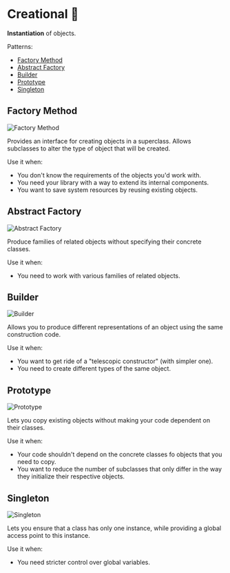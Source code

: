 # Creational 🧬

**Instantiation** of objects.

Patterns:

* [Factory Method](creational.md#Factory-Method)
* [Abstract Factory](creational.md#Abstract-Factory)
* [Builder](creational.md#Builder)
* [Prototype](creational.md#Prototype)
* [Singleton](creational.md#Singleton)

## Factory Method

![Factory Method](https://refactoring.guru/images/patterns/cards/factory-method-mini.png)

Provides an interface for creating objects in a superclass. Allows subclasses to alter the type of object that will be created.

Use it when:

* You don't know the requirements of the objects you'd work with.
* You need your library with a way to extend its internal components.
* You want to save system resources by reusing existing objects.

## Abstract Factory

![Abstract Factory](https://refactoring.guru/images/patterns/cards/abstract-factory-mini.png)

Produce families of related objects without specifying their concrete classes.

Use it when:

* You need to work with various families of related objects.

## Builder

![Builder](https://refactoring.guru/images/patterns/cards/builder-mini.png)

Allows you to produce different representations of an object using the same construction code.

Use it when:

* You want to get ride of a "telescopic constructor" \(with simpler one\).
* You need to create different types of the same object.

## Prototype

![Prototype](https://refactoring.guru/images/patterns/cards/prototype-mini.png)

Lets you copy existing objects without making your code dependent on their classes.

Use it when:

* Your code shouldn't depend on the concrete classes fo objects that you need to copy.
* You want to reduce the number of subclasses that only differ in the way they initialize their respective objects.

## Singleton

![Singleton](https://refactoring.guru/images/patterns/cards/singleton-mini.png)

Lets you ensure that a class has only one instance, while providing a global access point to this instance.

Use it when:

* You need stricter control over global variables.

